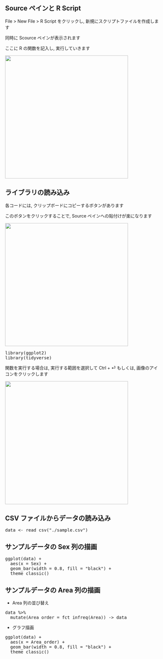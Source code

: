 ## Source ペインと R Script

File > New File > R Script をクリックし, 新規にスクリプトファイルを作成します

同時に Scource ペインが表示されます

ここに R の関数を記入し, 実行していきます

<img src='https://i.gyazo.com/d2ad27119c6d7ad8c75b71821666901c.png' width='400'>

## ライブラリの読み込み

各コードには, クリップボードにコピーするボタンがあります

このボタンをクリックすることで, Source ペインへの貼付けが楽になります

<img src='https://i.gyazo.com/a6de1ef76d72463259719790522b91c2.png' width='400'>

<pre class="file" data-target="clipboard">
library(ggplot2)
library(tidyverse)
</pre>

関数を実行する場合は, 実行する範囲を選択して Ctrl + &#9166; もしくは, 画像のアイコンをクリックします

<img src='https://i.gyazo.com/02e650725f1abc075314016b5d20220c.png' width='400'>


## CSV ファイルからデータの読み込み

<pre class="file" data-target="clipboard">
data <- read_csv("./sample.csv")
</pre>

## サンプルデータの Sex 列の描画

<pre class="file" data-target="clipboard">
ggplot(data) +
  aes(x = Sex) +
  geom_bar(width = 0.8, fill = "black") +
  theme_classic()
</pre>

## サンプルデータの Area 列の描画

- Area 列の並び替え

<pre class="file" data-target="clipboard">
data %>%
  mutate(Area_order = fct_infreq(Area)) -> data
</pre>

- グラフ描画

<pre class="file" data-target="clipboard">
ggplot(data) +
  aes(x = Area_order) +
  geom_bar(width = 0.8, fill = "black") +
  theme_classic()
</pre>
